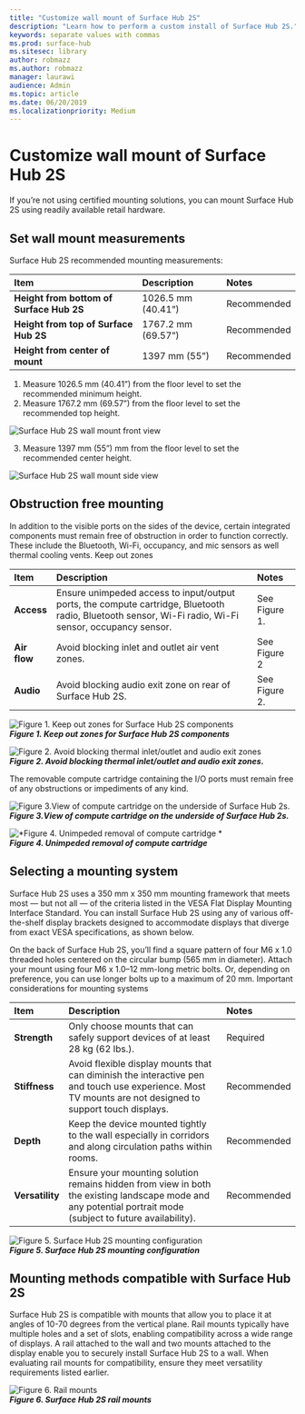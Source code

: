```yaml
---
title: "Customize wall mount of Surface Hub 2S"
description: "Learn how to perform a custom install of Surface Hub 2S."
keywords: separate values with commas
ms.prod: surface-hub
ms.sitesec: library
author: robmazz
ms.author: robmazz
manager: laurawi
audience: Admin
ms.topic: article
ms.date: 06/20/2019
ms.localizationpriority: Medium
---
```


# Customize wall mount of Surface Hub 2S

If you’re not using certified mounting solutions, you can mount Surface Hub 2S using readily available retail hardware.

## Set wall mount measurements

Surface Hub 2S recommended mounting measurements:

|**Item**|**Description**|**Notes**|
|:------ |:------------- |:------- |
|**Height from bottom of Surface Hub 2S**| 1026.5 mm (40.41”) | Recommended |
|**Height from top of Surface Hub 2S**| 1767.2 mm (69.57”) | Recommended |
|**Height from center of mount**| 1397 mm (55”) | Recommended |

1. Measure 1026.5 mm (40.41”) from the floor level to set the recommended minimum height.
2. Measure 1767.2 mm (69.57”) from the floor level to set the recommended top height.

![*Surface Hub 2S wall mount front view*](images/sh2-wall-front.png) <br>

3. Measure 1397 mm (55”) mm from the floor level to set the recommended center height.

![*Surface Hub 2S wall mount side view*](images/sh2-wall-side.png) <br>

## Obstruction free mounting

In addition to the visible ports on the sides of the device, certain integrated components must remain free of obstruction in order to function correctly. These include the Bluetooth, Wi-Fi, occupancy, and mic sensors as well thermal cooling vents.
 Keep out zones

|**Item**|**Description**|**Notes**|
|:---- |:----------- |:----- |
|**Access**| Ensure unimpeded access to input/output ports, the compute cartridge, Bluetooth radio, Bluetooth sensor, Wi-Fi radio, Wi-Fi sensor, occupancy sensor. | See Figure 1. |
|**Air flow**| Avoid blocking inlet and outlet air vent zones. | See Figure 2  |
|**Audio**| Avoid blocking audio exit zone on rear of Surface Hub 2S. | See Figure 2. |

![*Figure 1. Keep out zones for Surface Hub 2S components*](images/sh2-keepout-zones.png) <br>
***Figure 1. Keep out zones for Surface Hub 2S components***

![*Figure 2. Avoid blocking thermal inlet/outlet and audio exit zones*](images/sh2-thermal-audio.png) <br>
***Figure 2. Avoid blocking thermal inlet/outlet and audio exit zones.<br>***

The removable compute cartridge containing the I/O ports must remain free of any obstructions or impediments of any kind.

![*Figure 3.View of compute cartridge on the underside of Surface Hub 2s.*](images/sh2-ports.png) <br>
***Figure 3.View of compute cartridge on the underside of Surface Hub 2s.***

![*Figure 4. Unimpeded removal of compute cartridge *](images/sh2-cartridge.png) <br>
***Figure 4. Unimpeded removal of compute cartridge***

## Selecting a mounting system

Surface Hub 2S uses a 350 mm x 350 mm mounting framework that meets most — but not all — of the criteria listed in the VESA Flat Display Mounting Interface Standard. You can install Surface Hub 2S using any of various off-the-shelf display brackets designed to accommodate displays that diverge from exact VESA specifications, as shown below.

On the back of Surface Hub 2S, you’ll find a square pattern of four M6 x 1.0 threaded holes centered on the circular bump (565 mm in diameter). Attach your mount using four M6 x 1.0–12 mm-long metric bolts. Or, depending on preference, you can use longer bolts up to a maximum of 20 mm.
Important considerations for mounting systems

|**Item**|**Description**|**Notes**|
|:------ |:------------- |:------- |
|**Strength**| Only choose mounts that can safely support devices of at least 28 kg (62 lbs.). | Required |
|**Stiffness**| Avoid flexible display mounts that can diminish the interactive pen and touch use experience. Most TV mounts are not designed to support touch displays. | Recommended |
|**Depth**| Keep the device mounted tightly to the wall especially in corridors and along circulation paths within rooms.| Recommended |
|**Versatility**| Ensure your mounting solution remains hidden from view in both the existing landscape mode and any  potential portrait mode (subject to future availability). | Recommended |

![*Figure 5. Surface Hub 2S mounting configuration*](images/sh2-mount-config.png) <br>
***Figure 5. Surface Hub 2S mounting configuration***

## Mounting methods compatible with Surface Hub 2S

Surface Hub 2S is compatible with mounts that allow you to place it at angles of 10-70 degrees from the vertical plane. Rail mounts typically have multiple holes and a set of slots, enabling compatibility across a wide range of displays. A rail attached to the wall and two mounts attached to the display enable you to securely install Surface Hub 2S to a wall. When evaluating rail mounts for compatibility, ensure they meet versatility requirements listed earlier.

![*Figure 6. Rail mounts*](images/h2gen-railmount.png)<br>
***Figure 6. Surface Hub 2S rail mounts***
